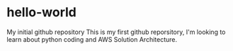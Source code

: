 # hello-world
My initial github repository
This is my first github reporsitory, I'm looking to learn about python coding and AWS Solution Architecture. 

